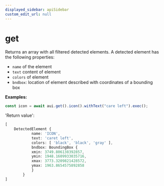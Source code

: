 ```yaml
---
displayed_sidebar: apiSidebar
custom_edit_url: null
---
```

# get

Returns an array with all filtered detected elements.
A detected element has the following properties:
- `name` of the element
- `text` content of element
- `colors` of element
- `bndbox`: location of element described with coordinates of a bounding box

**Examples:**
```typescript 
const icon = await aui.get().icon().withText("care left").exec();

```

'Return value':
```typescript 
[
    DetectedElement {
            name: 'ICON',
            text: 'caret left',
            colors: [ 'black', 'black', 'gray' ],
            bndbox: BoundingBox {
            xmin: 3749.806138392857,
            ymin: 1948.1609933035716,
            xmax: 3773.3209821428572,
            ymax: 1963.8654575892858
            }
        }
]
```

